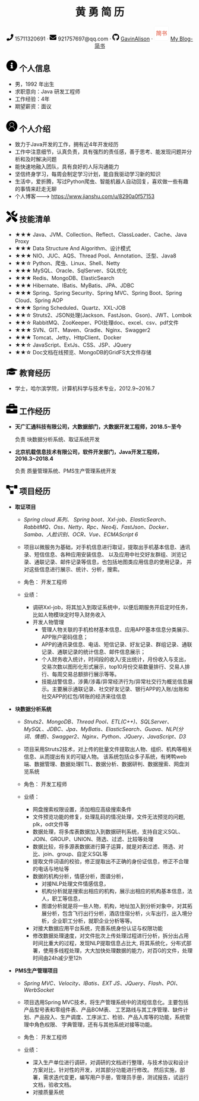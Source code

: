  <center>
     <h1>黄  勇  简  历</h1>
     <div>
         <span>
             <img src="assets/phone-solid.svg" width="18px">
             15711320691
         </span>
         ·
         <span>
             <img src="assets/envelope-solid.svg" width="18px">
             921757697@qq.com
         </span>
         ·
         <span>
             <img src="assets/github-brands.svg" width="18px">
             <a href="https://github.com/GavinAlison">GavinAlison</a>
         </span>
         ·
         <span>
             <img src="assets/jianshu.png" width="40px">
             <a href="https://www.jianshu.com/u/8290a0f57153">My Blog-简书</a>
         </span>
     </div>
 </center>

 ## <img src="assets/info-circle-solid.svg" width="30px"> 个人信息 

 - 男，1992 年出生
 - 求职意向：Java 研发工程师
 - 工作经验：4年
 - 期望薪资：面议

## <img src="assets/person.svg" width="30px"> 个人介绍

-   致力于Java开发的工作，拥有近4年开发经历 
-   工作中注意细节，认真负责，具有强烈的责任感，善于思考、能发现问题并分析和及时解决问题
-   能快速地融入团队，具有良好的人际沟通能力
-   坚信终身学习，每周会制定学习计划，能自我驱动学习新的知识
-   生活中，爱折腾，写过Python爬虫、智能机器人自动回复，喜欢做一些有趣的事情来赶走无聊
-   个人博客---> https://www.jianshu.com/u/8290a0f57153

## <img src="assets/tools-solid.svg" width="30px"> 技能清单

- ★★★ Java、JVM、Collection、Reflect、ClassLoader、Cache、Java Proxy
- ★★★ Data Structure And Algorithm、设计模式
- ★★★ NIO、JUC、AQS、Thread Pool、Annotation、泛型、Java8
- ★★☆ Python、爬虫、Linux、Shell、Netty
- ★★★ MySQL、Oracle、SqlServer、SQL优化
- ★★★ Redis、MongoDB、ElasticSearch
- ★★★ Hibernate、IBatis、MyBatis、JPA、JDBC
- ★★★ Spring、Spring Security、Spring MVC、Spring Boot、Spring Cloud、Spring AOP
- ★★★ Spring Scheduled、Quartz、XXL-JOB
- ★★☆ Struts2、JSON处理(Jackson、FastJson、Gson)、JWT、Lombok
- ★★☆ RabbitMQ、ZooKeeper、POI处理doc、excel、csv、pdf文件
- ★★★ SVN、GIT、Maven、Gradle、Nginx、Swagger2
- ★★★ Tomcat、Jetty、HttpClient、Docker
- ★★☆ JavaScript、ExtJs、CSS、JSP、JQuery
- ★★☆ Doc文档在线预览、MongoDB的GridFS大文件存储

## <img src="assets/graduation-cap-solid.svg" width="30px"> 教育经历

- 学士，哈尔滨学院，计算机科学与技术专业，2012.9~2016.7  


## <img src="assets/briefcase-solid.svg" width="30px"> 工作经历

- **天广汇通科技有限公司，大数据部门，大数据开发工程师，2018.5~至今**

   负责 块数据分析系统、取证系统开发

- **北京机载信息技术有限公司，软件开发部门，Java开发工程师，2016.3~2018.4**

   负责 质量管理系统、PMS生产管理系统开发
   
## <img src="assets/project-diagram-solid.svg" width="30px"> 项目经历

- **取证项目**
  
  - *Spring cloud 系列、 Spring boot、Xxl-job、ElasticSearch、RabbitMQ、Oss、Netty、Rpc、Neo4j、FastJson、Docker、Samba、人脸识别、OCR、Vue、ECMAScript 6*

  - 项目以微服务为基础，对手机信息进行取证，提取出手机基本信息、通讯录、短信信息、各种应用安装信息、
  以及应用中社交好友群组、浏览记录、通联记录、邮件记录等信息，也包括地图类应用信息的使用记录，
  并对这些信息进行展示、统计、分析，搜索。

  - 角色：  开发工程师
  - 业绩：
    -   调研Xxl-job，将其加入到取证系统中，以便后期服务开启定时任务，比如人物模块定时导入财务收入
    -   开发人物管理
        -   管理人物关联的手机检材基本信息、应用APP基本信息分类展示、APP账户密码信息；
        -   APP的通讯录信息、电话、短信记录、好友记录、群组记录、通联记录、通联记录的统计信息、邮件信息展示；
        -   个人财务收入统计，时间段的收入/支出统计，月份收入与支出，交易次数以图形化形式展示，top10月份交易数量排行、交易人排行、每周交易总额排行展示等等。
        -   技能战警信息，涉黄/涉毒/异常经济行为/异常社交行为概览信息展示。主要展示通联记录、社交好友记录、银行APP的入账/出账和社交APP的红包/转账的经济来往信息
  
-   **块数据分析系统**
    - *Struts2、MongoDB、Thread Pool、ETL(C++)、SQLServer、MySQL、JDBC、Jpa、MyBatis、ElasticSearch、Guava、NLP(分词、情感)、Swagger2、Nginx、Python、JQuery、JavaScript、D3*
    
    - 项目采用Struts2技术，对上传的批量文件提取出人物、组织、机构等相关信息、从而提出有关的可疑人物。
    该系统包括众多子系统，有烤鸭web端、数据管理、数据处理ETL、数据分析、数据研判、数据搜索、网盘浏览系统
    
    - 角色： 开发工程师
    - 业绩： 
        -   网盘搜索权限设置，添加相应高级搜索条件 
        -   文件预览功能的修复，处理乱码的情况处理，文件无法预览的问题, plk，odt文件等 
        -   数据处理，将多库表数据加入到数据研判系统，支持自定义SQL、JOIN、GROUP、UNION、筛选、过滤、比较等处理
        -   数据比较，将多源表数据进行算子运算，就是对表过滤、筛选、对比、join、group、自定义SQL等 
        -   提取文件词语的校验，修正提取出不正确的身份证信息，修正不合理的电话与地址等 
        -   数据的机构分析，情感分析，图谱分析，
            -   对接NLP处理文件情感信息，
            -   机构分析就是搜索出相应的机构，展示出相应的机构基本信息，法人，职工等信息，
            -   图谱分析就是将一些人物，机构，地址加入到分析对象中，对其拓展分析，包含飞行出行分析，酒店住宿分析，火车出行，出入境分析，企业职工分析，就职企业分析等等。 
        -   对接大数据应用平台系统，完善系统身份认证与权限功能
        -   修改数据处理速度，对文件批次上传处理过程进行分析，拆分出占用时间比重大的过程，发现NLP提取信息占比大,
        将其系统化，分布式部署，使用多线程处理，大大加快处理数据的能力，对百G的文件，处理时间由24h减少至12h
    
- **PMS生产管理项目**

  - *Spring MVC、Velocity、IBatis、EXT JS、JQuery、Flash、POI、WerbSocket*

  - 项目选用Spring MVC技术，将生产管理系统中的流程信息化。主要包括产品型号表和零组件表、产品BOM表、
  工艺路线与其工序管理、缺件计划、产品投入、生产调度、工序派工、检验、产品入库等的功能，系统管理中角色权限、
  字典管理，还有与其他系统对接等功能。
  
  - 角色： 开发工程师
  - 业绩： 
    -  深入生产单位进行调研，对调研的文档进行整理，与技术协议和设计方案对比，针对性的开发，对其部分功能进行修改。
    然后实施，部署，需求迭代变更，编写用户手册，管理员手册，测试报告，试运行文档，验收文档。
    -  对接质量系统
    

